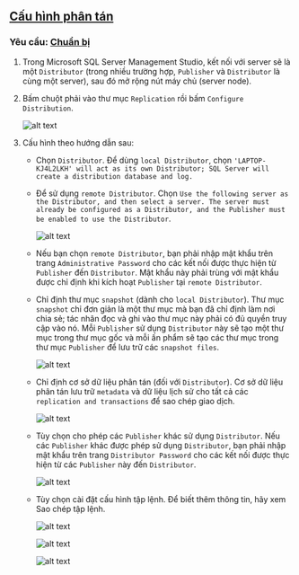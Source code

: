 ## [Cấu hình phân tán](#cấu-hình-phân-tán)

### **Yêu cầu:** [Chuẩn bị](../Prepare/README.md)

1. Trong Microsoft SQL Server Management Studio, kết nối với server sẽ là một `Distributor` (trong nhiều trường hợp, `Publisher` và `Distributor` là cùng một server), sau đó mở rộng nút máy chủ (server node).

2. Bấm chuột phải vào thư mục `Replication` rồi bấm `Configure Distribution`.

    ![alt text](./imgs/image-1.png)

3. Cấu hình theo hướng dẫn sau:

    - Chọn `Distributor`. Để dùng `local Distributor`, chọn `'LAPTOP-KJ4L2LKH' will act as its own Distributor; SQL Server will create a distribution database and log.`

    - Để sử dụng `remote Distributor`. Chọn `Use the following server as the Distributor, and then select a server. The server must already be configured as a Distributor, and the Publisher must be enabled to use the Distributor`.

        ![alt text](./imgs/image-2.png)

    - Nếu bạn chọn `remote Distributor`, bạn phải nhập mật khẩu trên trang `Administrative Password` cho các kết nối được thực hiện từ `Publisher` đến `Distributor`. Mật khẩu này phải trùng với mật khẩu được chỉ định khi kích hoạt `Publisher` tại `remote Distributor`.

    - Chỉ định thư mục `snapshot` (dành cho `local Distributor`). Thư mục `snapshot` chỉ đơn giản là một thư mục mà bạn đã chỉ định làm nơi chia sẻ; tác nhân đọc và ghi vào thư mục này phải có đủ quyền truy cập vào nó. Mỗi `Publisher` sử dụng `Distributor` này sẽ tạo một thư mục trong thư mục gốc và mỗi ấn phẩm sẽ tạo các thư mục trong thư mục `Publisher` để lưu trữ các `snapshot files`.

        ![alt text](./imgs/image-3.png)

    - Chỉ định cơ sở dữ liệu phân tán (đối với `Distributor`). Cơ sở dữ liệu phân tán lưu trữ `metadata` và dữ liệu lịch sử cho tất cả các `replication and transactions` để sao chép giao dịch.

        ![alt text](./imgs/image-4.png)

    - Tùy chọn cho phép các `Publisher` khác sử dụng `Distributor`. Nếu các `Publisher` khác được phép sử dụng `Distributor`, bạn phải nhập mật khẩu trên trang `Distributor Password` cho các kết nối được thực hiện từ các `Publisher` này đến `Distributor`.

        ![alt text](./imgs/image-5.png)

    - Tùy chọn cài đặt cấu hình tập lệnh. Để biết thêm thông tin, hãy xem Sao chép tập lệnh.

        ![alt text](./imgs/image-6.png)

        ![alt text](./imgs/image-7.png)

        ![alt text](./imgs/image-8.png)


